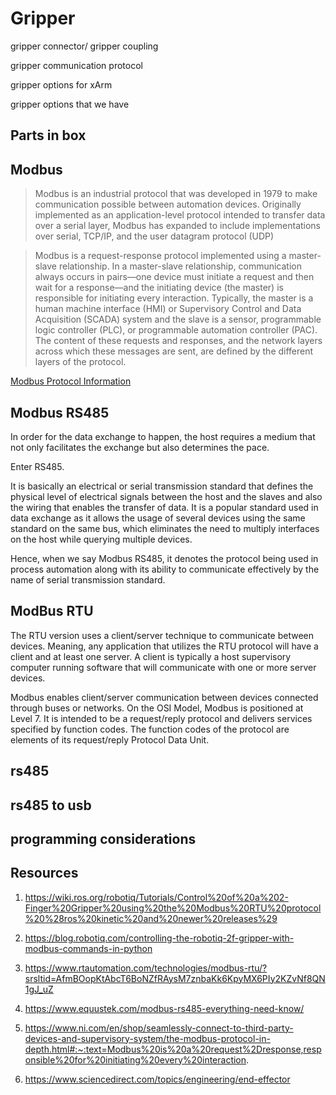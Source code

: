 # Gripper

gripper connector/ gripper coupling 

gripper communication protocol

gripper options for xArm

gripper options that we have

## Parts in box



## Modbus
> Modbus is an industrial protocol that was developed in 1979 to make communication possible between automation devices. Originally implemented as an application-level protocol intended to transfer data over a serial layer, Modbus has expanded to include implementations over serial, TCP/IP, and the user datagram protocol (UDP)


> Modbus is a request-response protocol implemented using a master-slave relationship. In a master-slave relationship, communication always occurs in pairs—one device must initiate a request and then wait for a response—and the initiating device (the master) is responsible for initiating every interaction. Typically, the master is a human machine interface (HMI) or Supervisory Control and Data Acquisition (SCADA) system and the slave is a sensor, programmable logic controller (PLC), or programmable automation controller (PAC). The content of these requests and responses, and the network layers across which these messages are sent, are defined by the different layers of the protocol.

[Modbus Protocol Information](https://www.ni.com/en/shop/seamlessly-connect-to-third-party-devices-and-supervisory-system/the-modbus-protocol-in-depth.html)


## Modbus RS485
In order for the data exchange to happen, the host requires a medium that not only facilitates the exchange but also determines the pace.

Enter RS485.

It is basically an electrical or serial transmission standard that defines the physical level of electrical signals between the host and the slaves and also the wiring that enables the transfer of data. It is a popular standard used in data exchange as it allows the usage of several devices using the same standard on the same bus, which eliminates the need to multiply interfaces on the host while querying multiple devices.

Hence, when we say Modbus RS485, it denotes the protocol being used in process automation along with its ability to communicate effectively by the name of serial transmission standard.

## ModBus RTU
The RTU version uses a client/server technique to communicate between devices. Meaning, any application that utilizes the RTU protocol will have a client and at least one server. A client is typically a host supervisory computer running software that will communicate with one or more server devices.

Modbus enables client/server communication between devices connected through buses or networks. On the OSI Model, Modbus is positioned at Level 7. It is intended to be a request/reply protocol and delivers services specified by function codes. The function codes of the protocol are elements of its request/reply Protocol Data Unit.

## rs485


## rs485 to usb

## programming considerations


## Resources
1. https://wiki.ros.org/robotiq/Tutorials/Control%20of%20a%202-Finger%20Gripper%20using%20the%20Modbus%20RTU%20protocol%20%28ros%20kinetic%20and%20newer%20releases%29

2. https://blog.robotiq.com/controlling-the-robotiq-2f-gripper-with-modbus-commands-in-python

3. https://www.rtautomation.com/technologies/modbus-rtu/?srsltid=AfmBOopKtAbcT6BoNZfRAysM7znbaKk6KpyMX6PIy2KZvNf8QN1gJ_uZ

4. https://www.equustek.com/modbus-rs485-everything-need-know/

5. https://www.ni.com/en/shop/seamlessly-connect-to-third-party-devices-and-supervisory-system/the-modbus-protocol-in-depth.html#:~:text=Modbus%20is%20a%20request%2Dresponse,responsible%20for%20initiating%20every%20interaction.

6. https://www.sciencedirect.com/topics/engineering/end-effector